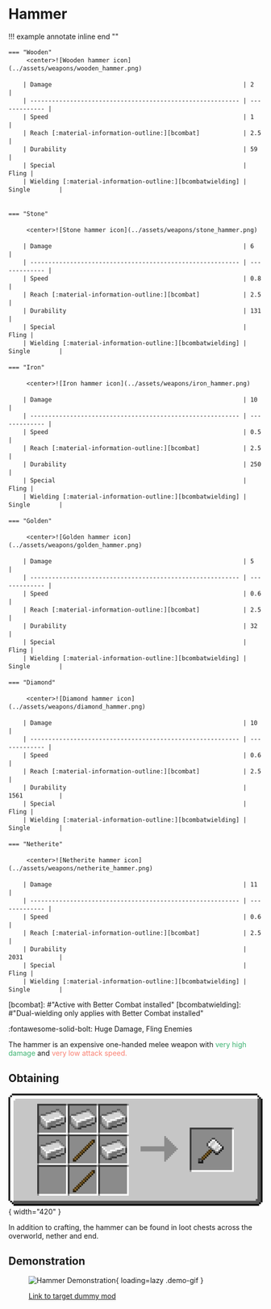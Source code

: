 # Hammer

!!! example annotate inline end ""

    === "Wooden"
         <center>![Wooden hammer icon](../assets/weapons/wooden_hammer.png)

        | Damage                                                     | 2             |
        | ---------------------------------------------------------- | ------------- |
        | Speed                                                      | 1             |
        | Reach [:material-information-outline:][bcombat]            | 2.5           |
        | Durability                                                 | 59            |
        | Special                                                    | Fling |
        | Wielding [:material-information-outline:][bcombatwielding] | Single        |


    === "Stone"

         <center>![Stone hammer icon](../assets/weapons/stone_hammer.png)

        | Damage                                                     | 6             |
        | ---------------------------------------------------------- | ------------- |
        | Speed                                                      | 0.8           |
        | Reach [:material-information-outline:][bcombat]            | 2.5           |
        | Durability                                                 | 131           |
        | Special                                                    | Fling |
        | Wielding [:material-information-outline:][bcombatwielding] | Single        |

    === "Iron"

         <center>![Iron hammer icon](../assets/weapons/iron_hammer.png)

        | Damage                                                     | 10            |
        | ---------------------------------------------------------- | ------------- |
        | Speed                                                      | 0.5           |
        | Reach [:material-information-outline:][bcombat]            | 2.5           |
        | Durability                                                 | 250           |
        | Special                                                    | Fling |
        | Wielding [:material-information-outline:][bcombatwielding] | Single        |

    === "Golden"

         <center>![Golden hammer icon](../assets/weapons/golden_hammer.png)

        | Damage                                                     | 5             |
        | ---------------------------------------------------------- | ------------- |
        | Speed                                                      | 0.6           |
        | Reach [:material-information-outline:][bcombat]            | 2.5           |
        | Durability                                                 | 32            |
        | Special                                                    | Fling |
        | Wielding [:material-information-outline:][bcombatwielding] | Single        |

    === "Diamond"

         <center>![Diamond hammer icon](../assets/weapons/diamond_hammer.png)

        | Damage                                                     | 10            |
        | ---------------------------------------------------------- | ------------- |
        | Speed                                                      | 0.6           |
        | Reach [:material-information-outline:][bcombat]            | 2.5           |
        | Durability                                                 | 1561          |
        | Special                                                    | Fling |
        | Wielding [:material-information-outline:][bcombatwielding] | Single        |

    === "Netherite"

         <center>![Netherite hammer icon](../assets/weapons/netherite_hammer.png)

        | Damage                                                     | 11            |
        | ---------------------------------------------------------- | ------------- |
        | Speed                                                      | 0.6           |
        | Reach [:material-information-outline:][bcombat]            | 2.5           |
        | Durability                                                 | 2031          |
        | Special                                                    | Fling |
        | Wielding [:material-information-outline:][bcombatwielding] | Single        |

[bcombat]: #"Active with Better Combat installed"
[bcombatwielding]: #"Dual-wielding only applies with Better Combat installed"

:fontawesome-solid-bolt: Huge Damage, Fling Enemies

The hammer is an expensive one-handed melee weapon with <span style="color:mediumseagreen">very high damage</span> and <span style="color:salmon">very low attack speed.</span>

## Obtaining

![Hammer Recipe](../assets/recipes/recipe_hammer.png){ width="420" }

In addition to crafting, the hammer can be found in loot chests across the overworld, nether and end.

## Demonstration

<figure markdown>

![Hammer Demonstration](../assets/gifs/hammer.gif){ loading=lazy .demo-gif }

  <figcaption><a href="https://modrinth.com/datapack/hit-the-dummy">Link to target dummy mod</figcaption>
</figure>
